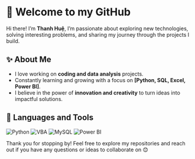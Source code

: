 # 👋 Welcome to my GitHub

Hi there! I’m **Thanh Huệ**, I’m passionate about exploring new technologies, solving interesting problems, and sharing my journey through the projects I build.

## ✨ About Me  
- I love working on **coding and data analysis** projects.  
- Constantly learning and growing with a focus on **[Python, SQL, Excel, Power BI]**.  
- I believe in the power of **innovation and creativity** to turn ideas into impactful solutions.    

## 🧰 Languages and Tools

![Python](https://img.shields.io/badge/Python-3776AB?style=for-the-badge&logo=python&logoColor=white)
![VBA](https://img.shields.io/badge/VBA-217346?style=for-the-badge&logo=microsoft-excel&logoColor=white)
![MySQL](https://img.shields.io/badge/MySQL-00000F?style=for-the-badge&logo=mysql&logoColor=white)
![Power BI](https://img.shields.io/badge/Power%20BI-F2C811?style=for-the-badge&logo=powerbi&logoColor=black)
<br />

Thank you for stopping by! Feel free to explore my repositories and reach out if you have any questions or ideas to collaborate on 😊  
